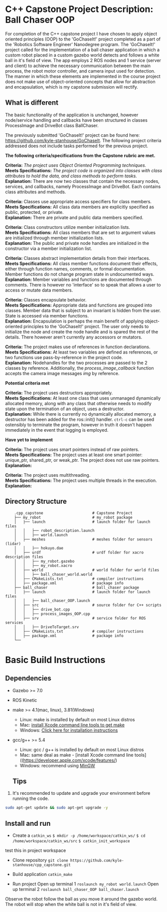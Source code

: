 # C++ Capstone Project Description: Ball Chaser OOP

For completion of the C++ capstone project I have chosen to apply object oriented principles (OOP) to the 'GoChaseIt!' project completed as a part of the 'Robotics Software Engineer' Nanodegree program. The 'GoChaseIt!' project called for the implementation of a ball chaser application in which a custom robot placed in a custom gazebo world detects and follows a white ball in it's field of view. The app employs 2 ROS nodes and 1 service (server and client) to achieve the necessary communication between the main process, the robot motor controller, and camera input used for detection. The manner in which these elements are implemented in the course project does not make use of object-oriented concepts that allow for abstraction and encapsulation, which is my capstone submission will rectify.

## What is different
The basic functionality of the application is unchanged, however node/service handling and callbacks have been structured in classes ProcessImage and DriveBot class BallChaser. 

The previously submitted 'GoChaseIt!' project can be found here: https://github.com/kyle-stanhouse/GoChaseIt. The following project criteria addressed does not include tasks performed for the previous project.

**The following criteria/specifications from the Capstone rubric are met.**

**Criteria:** _The project uses Object Oriented Programming techniques._\
**Meets Specifications:** _The project code is organized into classes with class attributes to hold the data, and class methods to perform tasks._
**Explanation:** There are now two classes that contain the necessary nodes, services, and callbacks, namely ProcessImage and DriveBot. Each contains class attributes and methods.

**Criteria:** Classes use appropriate access specifiers for class members.\
**Meets Specifications:** All class data members are explicitly specified as public, protected, or private.\
**Explanation:** There are private and public data members specified.

**Criteria:** Class constructors utilize member initialization lists.\
**Meets Specifications:** All class members that are set to argument values are initialized through member initialization lists.\
**Explanation:** The public and private node handles are initialized in the constructor via a member initialization list.

**Criteria:** Classes abstract implementation details from their interfaces.\
**Meets Specifications:** All class member functions document their effects, either through function names, comments, or formal documentation. Member functions do not change program state in undocumented ways.\
**Explanation:** Member variables and functions are documented through comments. There is however no 'interface' so to speak that allows a user to access or mutate data members. 

**Criteria:** Classes encapsulate behavior.\
**Meets Specifications:** Appropriate data and functions are grouped into classes. Member data that is subject to an invariant is hidden from the user. State is accessed via member functions.\
**Explanation:** Encapsulation is perhaps the main benefit of applying object-oriented principles to the 'GoChaseIt!' project. The user only needs to initialize the node and create the node handle and is spared the rest of the details. There however aren't currently any accessors or mutators.

**Criteria:** The project makes use of references in function declarations.\
**Meets Specifications:** At least two variables are defined as references, or two functions use pass-by-reference in the project code.\
**Explanation:** Nodehandles for the two processes are passed to the 2 classes by reference. Additionally, the _process_image_callback_ function accepts the camera image messages _img_ by reference.

**Potential criteria met**

**Criteria:** The project uses destructors appropriately.\
**Meets Specifications:** At least one class that uses unmanaged dynamically allocated memory, along with any class that otherwise needs to modify state upon the termination of an object, uses a destructor.\
**Explanation:** While there is currently no dynamically allocated memory, a destructor has been added for the ros::init() handler. `ctrl-c` can be used ostensibly to terminate the program, however in truth it doesn't happen immediately in the event that logging is employed.

**Have yet to implement**

**Criteria:** The project uses smart pointers instead of raw pointers.\
**Meets Specifications:** The project uses at least one smart pointer: unique_ptr, shared_ptr, or weak_ptr. The project does not use raw pointers.\
**Explanation:**

**Criteria:** The project uses multithreading.\
**Meets Specifications:** The project uses multiple threads in the execution.
**Explanation:**


## Directory Structure

```
    .cpp_capstone                      # Capstone Project
    ├── my_robot                       # my_robot package                   
    │   ├── launch                     # launch folder for launch files   
    │   │   ├── robot_description.launch
    │   │   ├── world.launch
    │   ├── meshes                     # meshes folder for sensors (lidar)
    │   │   ├── hokuyo.dae
    │   ├── urdf                       # urdf folder for xacro description files
    │   │   ├── my_robot.gazebo
    │   │   ├── my_robot.xacro
    │   ├── world                      # world folder for world files
    │   │   ├── ball_chaser_world.world
    │   ├── CMakeLists.txt             # compiler instructions
    │   ├── package.xml                # package info
    ├── ball_chaser                    # ball_chaser package                   
    │   ├── launch                     # launch folder for launch files   
    │   │   ├── ball_chaser_OOP.launch
    │   ├── src                        # source folder for C++ scripts
    │   │   ├── drive_bot.cpp
    │   │   ├── process_images_OOP.cpp
    │   ├── srv                        # service folder for ROS services
    │   │   ├── DriveToTarget.srv
    │   ├── CMakeLists.txt             # compiler instructions
    │   ├── package.xml                # package info                  
    └──        
```

# Basic Build Instructions

## Dependencies 
* Gazebo >= 7.0  
* ROS Kinetic  
* make >= 4.1(mac, linux), 3.81(Windows)
  * Linux: make is installed by default on most Linux distros
  * Mac: [install Xcode command line tools to get make](https://developer.apple.com/xcode/features/)
  * Windows: [Click here for installation instructions](http://gnuwin32.sourceforge.net/packages/make.htm)
* gcc/g++ >= 5.4
  * Linux: gcc / g++ is installed by default on most Linux distros
  * Mac: same deal as make - [install Xcode command line tools]((https://developer.apple.com/xcode/features/)
  * Windows: recommend using [MinGW](http://www.mingw.org/)
  
  ## Tips  
1. It's recommended to update and upgrade your environment before running the code.  
```bash
sudo apt-get update && sudo apt-get upgrade -y
```
  
## Install and run 

* Create a `catkin_ws`
`$ mkdir -p /home/workspace/catkin_ws/`
`$ cd /home/workspace/catkin_ws/src`
`$ catkin_init_workspace`
 
 test this in project workspace 

* Clone repository
`git clone https://github.com/kyle-stanhouse/cpp_capstone.git`

* Build application 
`catkin_make`

* Run project
Open up terminal 1
`roslaunch my_robot world.launch`
Open up terminal 2
`roslaunch ball_chaser_OOP ball_chaser.launch`

Observe the robot follow the ball as you move it around the gazebo world. 
The robot will stop when the white ball is not in it's field of view.





